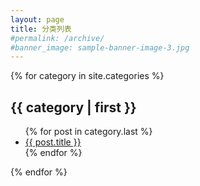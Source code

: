 ```yaml
---
layout: page
title: 分类列表
#permalink: /archive/
#banner_image: sample-banner-image-3.jpg
---
```


<div>
  {% for category in site.categories %}
  <h2>{{ category | first }}</h2>  
  <ul class="arc-list">
    {% for post in category.last %}
    <li><a href="{{ post.url | prepend: site.baseurl }}">{{ post.title }}</a></li>
    {% endfor %}
  </ul>
{% endfor %}
</div>
